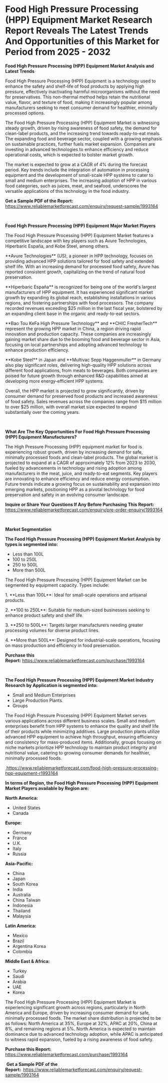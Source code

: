<p><h1>Food High Pressure Processing (HPP) Equipment Market Research Report Reveals The Latest Trends And Opportunities of this Market for Period from 2025 - 2032</h1></p><p><strong>Food High Pressure Processing (HPP) Equipment Market Analysis and Latest Trends</strong></p>
<p><p>Food High Pressure Processing (HPP) Equipment is a technology used to enhance the safety and shelf-life of food products by applying high pressure, effectively inactivating harmful microorganisms without the need for preservatives. This non-thermal method helps retain the nutritional value, flavor, and texture of food, making it increasingly popular among manufacturers seeking to meet consumer demand for healthier, minimally processed options.</p><p>The Food High Pressure Processing (HPP) Equipment Market is witnessing steady growth, driven by rising awareness of food safety, the demand for clean-label products, and the increasing trend towards ready-to-eat meals. The expanding food and beverage sector, coupled with a growing emphasis on sustainable practices, further fuels market expansion. Companies are investing in advanced technologies to enhance efficiency and reduce operational costs, which is expected to bolster market growth.</p><p>The market is expected to grow at a CAGR of 4% during the forecast period. Key trends include the integration of automation in processing equipment and the development of small-scale HPP systems to cater to small and medium enterprises. The increasing adoption of HPP in various food categories, such as juices, meat, and seafood, underscores the versatile applications of this technology in the food industry.</p></p>
<p><strong>Get a Sample PDF of the Report:&nbsp;</strong> <a href="https://www.reliablemarketforecast.com/enquiry/request-sample/1993164?utm_campaign=3454&utm_medium=2&utm_source=Github&utm_content=ia&utm_term=12042025&utm_id=food-high-pressure-processing-hpp-equipment">https://www.reliablemarketforecast.com/enquiry/request-sample/1993164</a></p>
<p>&nbsp;</p>
<p><strong>Food High Pressure Processing (HPP) Equipment Major Market Players</strong></p>
<p><p>The Food High Pressure Processing (HPP) Equipment Market features a competitive landscape with key players such as Avure Technologies, Hiperbaric España, and Kobe Steel, among others. </p><p>**Avure Technologies** (US), a pioneer in HPP technology, focuses on providing advanced HPP solutions tailored for food safety and extended shelf life. With an increasing demand for processed food safety, Avure has reported consistent growth, capitalizing on the trend of natural food preservation. </p><p>**Hiperbaric España** is recognized for being one of the world's largest manufacturers of HPP equipment. It has experienced significant market growth by expanding its global reach, establishing installations in various regions, and fostering partnerships with food processors. The company recorded revenues exceeding $25 million in the last fiscal year, bolstered by an expanding client base in the organic and ready-to-eat sectors.</p><p>**Bao Tou KeFa High Pressure Technology** and **CHIC FresherTech** represent the growing HPP market in China, a region driving rapid innovation and production capacity. These companies are increasingly gaining market share due to the booming food and beverage sector in Asia, focusing on local partnerships and adopting advanced technology to enhance production efficiency.</p><p>**Kobe Steel** in Japan and **Multivac Sepp Haggenmuller** in Germany also play significant roles, delivering high-quality HPP solutions across different food applications, from meats to beverages. Both companies are poised for future growth through enhanced R&D capabilities aimed at developing more energy-efficient HPP systems.</p><p>Overall, the HPP market is projected to grow significantly, driven by consumer demand for preserved food products and increased awareness of food safety. Sales revenues across the companies range from $15 million to over $25 million, with overall market size expected to expand substantially over the coming years.</p></p>
<p>&nbsp;</p>
<p><strong>What Are The Key Opportunities For Food High Pressure Processing (HPP) Equipment Manufacturers?</strong></p>
<p><p>The High Pressure Processing (HPP) equipment market for food is experiencing robust growth, driven by increasing demand for safe, minimally processed foods and clean-label products. The global market is projected to expand at a CAGR of approximately 12% from 2023 to 2030, fueled by advancements in technology and rising adoption among manufacturers in the meat, juice, and ready-to-eat segments. Key players are innovating to enhance efficiency and reduce energy consumption. Future trends indicate a growing focus on sustainability and expansion into emerging markets, positioning HPP as a pivotal technology for food preservation and safety in an evolving consumer landscape.</p></p>
<p><strong>Inquire or Share Your Questions If Any Before Purchasing This Report:</strong> <a href="https://www.reliablemarketforecast.com/enquiry/pre-order-enquiry/1993164?utm_campaign=3454&utm_medium=2&utm_source=Github&utm_content=ia&utm_term=12042025&utm_id=food-high-pressure-processing-hpp-equipment">https://www.reliablemarketforecast.com/enquiry/pre-order-enquiry/1993164</a></p>
<p>&nbsp;</p>
<p><strong>Market Segmentation</strong></p>
<p><strong>The Food High Pressure Processing (HPP) Equipment Market Analysis by types is segmented into:</strong></p>
<p><ul><li>Less than 100L</li><li>100 to 250L</li><li>250 to 500L</li><li>More than 500L</li></ul></p>
<p><p>The Food High Pressure Processing (HPP) Equipment Market can be segmented by equipment capacity. Types include: </p><p>1. **Less than 100L**: Ideal for small-scale operations and artisanal products.  </p><p>2. **100 to 250L**: Suitable for medium-sized businesses seeking to enhance product safety and shelf life.  </p><p>3. **250 to 500L**: Targets larger manufacturers needing greater processing volumes for diverse product lines.  </p><p>4. **More than 500L**: Designed for industrial-scale operations, focusing on mass production and efficiency in food preservation.</p></p>
<p><strong>Purchase this Report:&nbsp;</strong><a href="https://www.reliablemarketforecast.com/purchase/1993164?utm_campaign=3454&utm_medium=2&utm_source=Github&utm_content=ia&utm_term=12042025&utm_id=food-high-pressure-processing-hpp-equipment">https://www.reliablemarketforecast.com/purchase/1993164</a></p>
<p>&nbsp;</p>
<p><strong>The Food High Pressure Processing (HPP) Equipment Market Industry Research by Application is segmented into:</strong></p>
<p><ul><li>Small and Medium Enterprises</li><li>Large Production Plants</li><li>Groups</li></ul></p>
<p><p>The Food High Pressure Processing (HPP) Equipment Market serves various applications across different business scales. Small and medium enterprises benefit from HPP systems to enhance the quality and shelf life of their products while minimizing additives. Large production plants utilize advanced HPP equipment to achieve high throughput, ensuring efficiency and consistency for mass-produced items. Additionally, groups focusing on niche markets prioritize HPP technology to maintain product integrity and nutritional value, catering to growing consumer demands for healthier, minimally processed foods.</p></p>
<p><a href="https://www.reliablemarketforecast.com/food-high-pressure-processing-hpp-equipment-r1993164?utm_campaign=3454&utm_medium=2&utm_source=Github&utm_content=ia&utm_term=12042025&utm_id=food-high-pressure-processing-hpp-equipment">&nbsp;https://www.reliablemarketforecast.com/food-high-pressure-processing-hpp-equipment-r1993164</a></p>
<p><strong>In terms of Region, the Food High Pressure Processing (HPP) Equipment Market Players available by Region are:</strong></p>
<p>
    <p> <strong> North America: </strong>
        <ul>
            <li>United States</li>
            <li>Canada</li>
        </ul>
        </p> 
    <p> <strong> Europe: </strong>
        <ul>
            <li>Germany</li>
            <li>France</li>
            <li>U.K.</li>
            <li>Italy</li>
            <li>Russia</li>
        </ul>
        </p> 
    <p> <strong> Asia-Pacific: </strong>
        <ul>
            <li>China</li>
            <li>Japan</li>
            <li>South Korea</li>
            <li>India</li>
            <li>Australia</li>
            <li>China Taiwan</li>
            <li>Indonesia</li>
            <li>Thailand</li>
            <li>Malaysia</li>
        </ul>
        </p> 
    <p> <strong> Latin America: </strong>
        <ul>
            <li>Mexico</li>
            <li>Brazil</li>
            <li>Argentina Korea</li>
            <li>Colombia</li>
        </ul>
        </p> 
    <p> <strong> Middle East & Africa: </strong>
        <ul>
            <li>Turkey</li>
            <li>Saudi</li>
            <li>Arabia</li>
            <li>UAE</li>
            <li>Korea</li>
        </ul>
    </p>
    </p>
<p><p>The Food High Pressure Processing (HPP) Equipment Market is experiencing significant growth across regions, particularly in North America and Europe, driven by increasing consumer demand for safe, minimally processed foods. The market share distribution is projected to be as follows: North America at 35%, Europe at 32%, APAC at 20%, China at 8%, and remaining regions at 5%. North America is expected to maintain dominance due to advanced technology adoption, while APAC is anticipated to witness rapid expansion, fueled by a rising awareness of food safety.</p></p>
<p><strong>Purchase this Report: </strong><a href="https://www.reliablemarketforecast.com/purchase/1993164?utm_campaign=3454&utm_medium=2&utm_source=Github&utm_content=ia&utm_term=12042025&utm_id=food-high-pressure-processing-hpp-equipment">https://www.reliablemarketforecast.com/purchase/1993164</a></p>
<p>&nbsp;<strong>Get a Sample PDF of the Report:&nbsp;&nbsp;</strong><a href="https://www.reliablemarketforecast.com/enquiry/request-sample/1993164?utm_campaign=3454&utm_medium=2&utm_source=Github&utm_content=ia&utm_term=12042025&utm_id=food-high-pressure-processing-hpp-equipment">https://www.reliablemarketforecast.com/enquiry/request-sample/1993164</a></p>
<p><strong></strong></p>
<p><p></p><p></p><p></p></p>